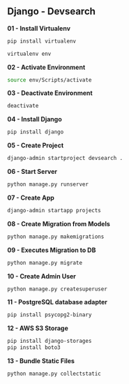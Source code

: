 ## Django - Devsearch

**01 - Install Virtualenv**

```bash
pip install virtualenv
```
```bash
virtualenv env
```

**02 - Activate Environment**

```bash
source env/Scripts/activate
```

**03 - Deactivate Environment**

```bash
deactivate
```

**04 - Install Django**

```bash
pip install django
```

**05 - Create Project**

```bash
django-admin startproject devsearch .
```

**06 - Start Server**

```bash
python manage.py runserver
```

**07 - Create App**

```bash
django-admin startapp projects
```

**08 - Create Migration from Models**

```bash
python manage.py makemigrations
```

**09 - Executes Migration to DB**

```bash
python manage.py migrate
```

**10 - Create Admin User**

```bash
python manage.py createsuperuser
```

**11 - PostgreSQL database adapter**

```bash
pip install psycopg2-binary
```

**12 - AWS S3 Storage**

```bash
pip install django-storages
pip install boto3
```

**13 - Bundle Static Files**

```bash
python manage.py collectstatic
```








